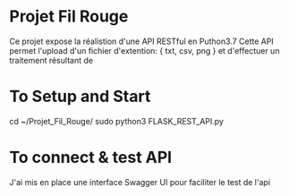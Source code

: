 # Projet Fil Rouge
Ce projet expose la réalistion d'une API RESTful en Puthon3.7
Cette API permet l'upload d'un fichier d'extention: { txt, csv, png } et d'effectuer un traitement résultant de 
# To Setup and Start
  cd ~/Projet_Fil_Rouge/
  sudo python3 FLASK_REST_API.py
# To connect & test API
   J'ai mis en place une interface Swagger UI pour faciliter le test de l'api
   
   
  
